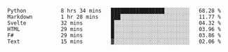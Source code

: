 <!--<p align="center">
  <img width="auto" src ="https://github-readme-stats.vercel.app/api/top-langs/?username=syrkis&layout=compact&hide_border=true&theme=darcula&bg_color=00000000&langs_count=6&hide=jupyter%20notebook,JavaScript,HTML" width = 400>
      <img src ="https://github-readme-streak-stats.herokuapp.com?user=syrkis&theme=darcula&hide_border=true&background=FFFFFF00" width = 400>

</p>-->
<!--START_SECTION:waka-->

```text
Python           8 hrs 34 mins   █████████████████░░░░░░░░   68.28 %
Markdown         1 hr 28 mins    ███░░░░░░░░░░░░░░░░░░░░░░   11.77 %
Svelte           32 mins         █░░░░░░░░░░░░░░░░░░░░░░░░   04.32 %
HTML             29 mins         █░░░░░░░░░░░░░░░░░░░░░░░░   03.96 %
F#               29 mins         █░░░░░░░░░░░░░░░░░░░░░░░░   03.86 %
Text             15 mins         ▓░░░░░░░░░░░░░░░░░░░░░░░░   02.06 %
```

<!--END_SECTION:waka-->
